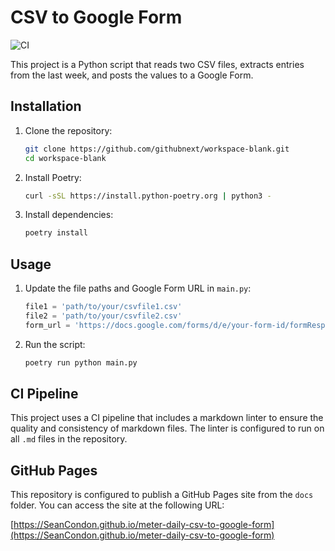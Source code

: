 # CSV to Google Form

![CI](https://github.com/SeanCondon/meter-daily-csv-to-google-form/actions/workflows/ci.yml/badge.svg)

This project is a Python script that reads two CSV files, extracts entries
from the last week, and posts the values to a Google Form.

## Installation

1. Clone the repository:

    ```sh
    git clone https://github.com/githubnext/workspace-blank.git
    cd workspace-blank
    ```

2. Install Poetry:

    ```sh
    curl -sSL https://install.python-poetry.org | python3 -
    ```

3. Install dependencies:

    ```sh
    poetry install
    ```

## Usage

1. Update the file paths and Google Form URL in `main.py`:

    ```python
    file1 = 'path/to/your/csvfile1.csv'
    file2 = 'path/to/your/csvfile2.csv'
    form_url = 'https://docs.google.com/forms/d/e/your-form-id/formResponse'
    ```

2. Run the script:

    ```sh
    poetry run python main.py
    ```

## CI Pipeline

This project uses a CI pipeline that includes a markdown linter to ensure the
quality and consistency of markdown files. The linter is configured to run on
all `.md` files in the repository.

## GitHub Pages

This repository is configured to publish a GitHub Pages site from the `docs` folder. You can access the site at the following URL:

[https://SeanCondon.github.io/meter-daily-csv-to-google-form](https://SeanCondon.github.io/meter-daily-csv-to-google-form)
